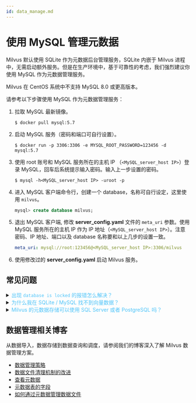 ```yaml
---
id: data_manage.md
---
```


# 使用 MySQL 管理元数据

Milvus 默认使用 SQLite 作为元数据后台管理服务，SQLite 内嵌于 Milvus 进程中，无需启动额外服务。但是在生产环境中，基于可靠性的考虑，我们强烈建议你使用 MySQL 作为元数据管理服务。

<div class="alert warning">
Milvus 在 CentOS 系统中不支持 MySQL 8.0 或更高版本。
</div>

请参考以下步骤使用 MySQL 作为元数据管理服务：

1. 拉取 MySQL 最新镜像。

    ```shell
    $ docker pull mysql:5.7
    ```

2. 启动 MySQL 服务（密码和端口可自行设置）。

    ```shell
    $ docker run -p 3306:3306 -e MYSQL_ROOT_PASSWORD=123456 -d mysql:5.7
    ```

3. 使用 root 账号和 MySQL 服务所在的主机 IP （`<MySQL_server_host IP>`）登录 MySQL，回车后系统提示输入密码。输入上一步设置的密码。

    ```shell
    $ mysql -h<MySQL_server_host IP> -uroot -p
    ```

4. 进入 MySQL 客户端命令行，创建一个 database，名称可自行设定，这里使用 `milvus`。

    ```sql
    mysql> create database milvus;
    ```

5. 退出 MySQL 客户端, 修改 **server_config.yaml** 文件的 `meta_uri` 参数。使用 MySQL 服务所在的主机 IP 作为 IP 地址（`<MySQL_server_host IP>`）。注意密码、IP 地址、端口以及 database 名称要和以上几步的设置一致。

    ```yaml
    meta_uri: mysql://root:123456@<MySQL_server_host IP>:3306/milvus
    ```

6. 使用修改过的 **server_config.yaml** 启动 Milvus 服务。



## 常见问题

<details>
<summary><font color="#4fc4f9">出现 <code>database is locked</code> 的报错怎么解决？</font></summary>
{{fragments/faq_database_locked.md}}
</details>
<details>
<summary><font color="#4fc4f9">为什么我在 SQLite / MySQL 找不到向量数据？</font></summary>
{{fragments/faq_no_embeddings_sqlite_mysql.md}}
</details>
<details>
<summary><font color="#4fc4f9">Milvus 的元数据存储可以使用 SQL Server 或者 PostgreSQL 吗？</font></summary>
{{fragments/faq_supported_meta_db.md}}
</details>




## 数据管理相关博客

从数据导入，数据存储到数据查询和调度，请参阅我们的博客深入了解 Milvus 数据管理方案。

- [数据管理策略](https://www.milvus.io/cn/blogs/2019-11-08-data-management.md)
- [数据文件清理机制的改进](https://www.milvus.io/cn/blogs/2019-12-18-datafile-cleanup.md)
- [查看元数据](https://www.milvus.io/cn/blogs/2019-12-24-view-metadata.md)
- [元数据表的字段](https://www.milvus.io/cn/blogs/2019-12-27-meta-table.md)
- [如何通过元数据管理数据文件](https://www.milvus.io/cn/blogs/2020-01-09-milvus-meta.md)
